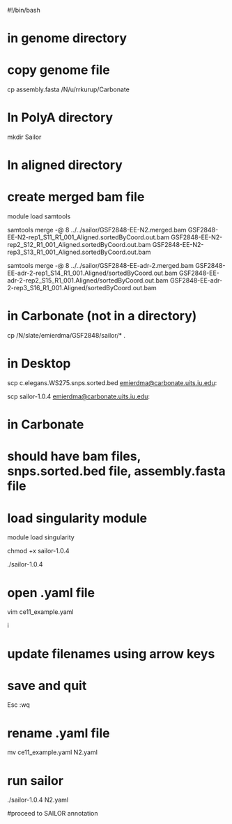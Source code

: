 #!/bin/bash

# in genome directory
# copy genome file

cp assembly.fasta /N/u/rrkurup/Carbonate

# In PolyA directory

mkdir Sailor

# In aligned directory
# create merged bam file

module load samtools

samtools merge -@ 8 ../../sailor/GSF2848-EE-N2.merged.bam GSF2848-EE-N2-rep1_S11_R1_001_Aligned.sortedByCoord.out.bam GSF2848-EE-N2-rep2_S12_R1_001_Aligned.sortedByCoord.out.bam GSF2848-EE-N2-rep3_S13_R1_001_Aligned.sortedByCoord.out.bam

samtools merge -@ 8 ../../sailor/GSF2848-EE-adr-2.merged.bam GSF2848-EE-adr-2-rep1_S14_R1_001.Aligned/sortedByCoord.out.bam GSF2848-EE-adr-2-rep2_S15_R1_001.Aligned/sortedByCoord.out.bam GSF2848-EE-adr-2-rep3_S16_R1_001.Aligned/sortedByCoord.out.bam

# in Carbonate (not in a directory)

cp /N/slate/emierdma/GSF2848/sailor/* .

# in Desktop

scp c.elegans.WS275.snps.sorted.bed emierdma@carbonate.uits.iu.edu:

scp sailor-1.0.4 emierdma@carbonate.uits.iu.edu:

# in Carbonate
# should have bam files, snps.sorted.bed file, assembly.fasta file
# load singularity module

module load singularity

chmod +x sailor-1.0.4

./sailor-1.0.4

# open .yaml file

vim ce11_example.yaml

i

# update filenames using arrow keys

# save and quit

Esc :wq

# rename .yaml file

mv ce11_example.yaml N2.yaml

# run sailor

./sailor-1.0.4 N2.yaml

#proceed to SAILOR annotation
